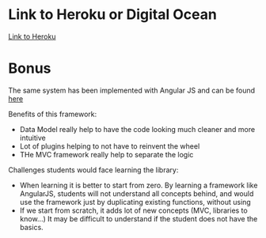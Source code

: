# Link to Heroku or Digital Ocean
[Link to Heroku](http://wdi-instructor-challenge.herokuapp.com)

# Bonus
The same system has been implemented with Angular JS and can be found [here](http://wdi-instructor-challenge.herokuapp.com/index-angular)

Benefits of this framework:
- Data Model really help to have the code looking much cleaner and more intuitive
- Lot of plugins helping to not have to reinvent the wheel
- THe MVC framework really help to separate the logic

Challenges students would face learning the library:
- When learning it is better to start from zero. By learning a framework like AngularJS, students will not understand all concepts behind, and would use the framework just by duplicating existing functions, without using  
- If we start from scratch, it adds lot of new concepts (MVC, libraries to know...) It may be difficult to understand if the student does not have the basics.
